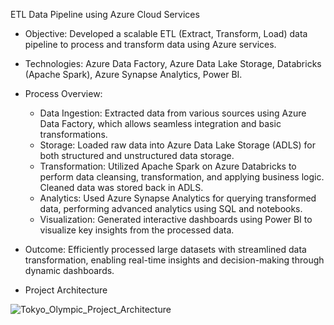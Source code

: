 

ETL Data Pipeline using Azure Cloud Services

- Objective: Developed a scalable ETL (Extract, Transform, Load) data pipeline to process and transform data using Azure services.
  
- Technologies: Azure Data Factory, Azure Data Lake Storage, Databricks (Apache Spark), Azure Synapse Analytics, Power BI.
  
- Process Overview:
  - Data Ingestion: Extracted data from various sources using Azure Data Factory, which allows seamless integration and basic transformations.
  - Storage: Loaded raw data into Azure Data Lake Storage (ADLS) for both structured and unstructured data storage.
  - Transformation: Utilized Apache Spark on Azure Databricks to perform data cleansing, transformation, and applying business logic. Cleaned data was stored back in ADLS.
  - Analytics: Used Azure Synapse Analytics for querying transformed data, performing advanced analytics using SQL and notebooks.
  - Visualization: Generated interactive dashboards using Power BI to visualize key insights from the processed data.
  
- Outcome: Efficiently processed large datasets with streamlined data transformation, enabling real-time insights and decision-making through dynamic dashboards.

- Project Architecture
  
![Tokyo_Olympic_Project_Architecture](https://github.com/user-attachments/assets/afeff661-4ee2-4fa7-b9f1-1847fe065d0f)
